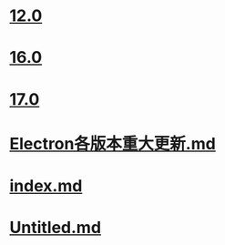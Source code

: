 # [12.0](12.0/index.md)

# [16.0](16.0/index.md)

# [17.0](17.0/index.md)

# [Electron各版本重大更新.md](Electron各版本重大更新.md)

# [index.md](index.md)

# [Untitled.md](Untitled.md)

